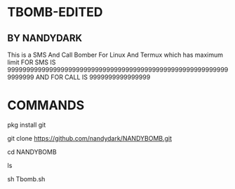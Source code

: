 # TBOMB-EDITED
## BY NANDYDARK
This is a SMS And Call Bomber For Linux And Termux which has maximum limit FOR SMS IS 99999999999999999999999999999999999999999999999999999999999999999 AND FOR CALL IS 9999999999999999


# COMMANDS

pkg install git

git clone https://github.com/nandydark/NANDYBOMB.git

cd NANDYBOMB

ls

sh Tbomb.sh
